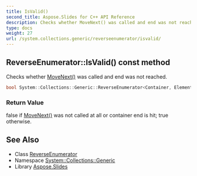 ```yaml
---
title: IsValid()
second_title: Aspose.Slides for C++ API Reference
description: Checks whether MoveNext() was called and end was not reached.
type: docs
weight: 27
url: /system.collections.generic/reverseenumerator/isvalid/
---
```

## ReverseEnumerator::IsValid() const method


Checks whether [MoveNext()](../movenext/) was called and end was not reached.

```cpp
bool System::Collections::Generic::ReverseEnumerator<Container, Element>::IsValid() const
```


### Return Value

false if [MoveNext()](../movenext/) was not called at all or container end is hit; true otherwise.

## See Also

* Class [ReverseEnumerator](../)
* Namespace [System::Collections::Generic](../../)
* Library [Aspose.Slides](../../../)